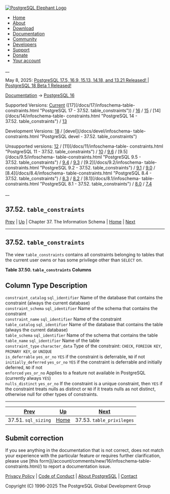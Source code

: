 [ ![PostgreSQL Elephant Logo](/media/img/about/press/elephant.png) ](/)

  * [Home](/ "Home")
  * [About](/about/ "About")
  * [Download](/download/ "Download")
  * [Documentation](/docs/ "Documentation")
  * [Community](/community/ "Community")
  * [Developers](/developer/ "Developers")
  * [Support](/support/ "Support")
  * [Donate](/about/donate/ "Donate")
  * [Your account](/account/ "Your account")

__

May 8, 2025: [ PostgreSQL 17.5, 16.9, 15.13, 14.18, and 13.21 Released! ](/about/news/postgresql-175-169-1513-1418-and-1321-released-3072/) | [ PostgreSQL 18 Beta 1 Released! ](/about/news/postgresql-18-beta-1-released-3070/)

[Documentation](/docs/ "Documentation") -> [PostgreSQL
16](/docs/16/index.html)

Supported Versions: [Current](/docs/current/infoschema-table-constraints.html
"PostgreSQL 17 - 37.52. table_constraints") ([17](/docs/17/infoschema-table-
constraints.html "PostgreSQL 17 - 37.52. table_constraints")) /
[16](/docs/16/infoschema-table-constraints.html "PostgreSQL 16 -
37.52. table_constraints") / [15](/docs/15/infoschema-table-constraints.html
"PostgreSQL 15 - 37.52. table_constraints") / [14](/docs/14/infoschema-table-
constraints.html "PostgreSQL 14 - 37.52. table_constraints") /
[13](/docs/13/infoschema-table-constraints.html "PostgreSQL 13 -
37.52. table_constraints")

Development Versions: [18](/docs/18/infoschema-table-constraints.html
"PostgreSQL 18 - 37.52. table_constraints") / [devel](/docs/devel/infoschema-
table-constraints.html "PostgreSQL devel - 37.52. table_constraints")

Unsupported versions: [12](/docs/12/infoschema-table-constraints.html
"PostgreSQL 12 - 37.52. table_constraints") / [11](/docs/11/infoschema-table-
constraints.html "PostgreSQL 11 - 37.52. table_constraints") /
[10](/docs/10/infoschema-table-constraints.html "PostgreSQL 10 -
37.52. table_constraints") / [9.6](/docs/9.6/infoschema-table-constraints.html
"PostgreSQL 9.6 - 37.52. table_constraints") / [9.5](/docs/9.5/infoschema-
table-constraints.html "PostgreSQL 9.5 - 37.52. table_constraints") /
[9.4](/docs/9.4/infoschema-table-constraints.html "PostgreSQL 9.4 -
37.52. table_constraints") / [9.3](/docs/9.3/infoschema-table-constraints.html
"PostgreSQL 9.3 - 37.52. table_constraints") / [9.2](/docs/9.2/infoschema-
table-constraints.html "PostgreSQL 9.2 - 37.52. table_constraints") /
[9.1](/docs/9.1/infoschema-table-constraints.html "PostgreSQL 9.1 -
37.52. table_constraints") / [9.0](/docs/9.0/infoschema-table-constraints.html
"PostgreSQL 9.0 - 37.52. table_constraints") / [8.4](/docs/8.4/infoschema-
table-constraints.html "PostgreSQL 8.4 - 37.52. table_constraints") /
[8.3](/docs/8.3/infoschema-table-constraints.html "PostgreSQL 8.3 -
37.52. table_constraints") / [8.2](/docs/8.2/infoschema-table-constraints.html
"PostgreSQL 8.2 - 37.52. table_constraints") / [8.1](/docs/8.1/infoschema-
table-constraints.html "PostgreSQL 8.1 - 37.52. table_constraints") /
[8.0](/docs/8.0/infoschema-table-constraints.html "PostgreSQL 8.0 -
37.52. table_constraints") / [7.4](/docs/7.4/infoschema-table-constraints.html
"PostgreSQL 7.4 - 37.52. table_constraints")

__

37.52. `table_constraints`  
---  
[Prev](infoschema-sql-sizing.html "37.51. sql_sizing")  | [Up](information-schema.html "Chapter 37. The Information Schema") | Chapter 37. The Information Schema | [Home](index.html "PostgreSQL 16.9 Documentation") |  [Next](infoschema-table-privileges.html "37.53. table_privileges")  
  
* * *

## 37.52. `table_constraints` #

The view `table_constraints` contains all constraints belonging to tables that
the current user owns or has some privilege other than `SELECT` on.

**Table  37.50. `table_constraints` Columns**

Column Type Description  
---  
`constraint_catalog` `sql_identifier` Name of the database that contains the
constraint (always the current database)  
`constraint_schema` `sql_identifier` Name of the schema that contains the
constraint  
`constraint_name` `sql_identifier` Name of the constraint  
`table_catalog` `sql_identifier` Name of the database that contains the table
(always the current database)  
`table_schema` `sql_identifier` Name of the schema that contains the table  
`table_name` `sql_identifier` Name of the table  
`constraint_type` `character_data` Type of the constraint: `CHECK`, `FOREIGN
KEY`, `PRIMARY KEY`, or `UNIQUE`  
`is_deferrable` `yes_or_no` `YES` if the constraint is deferrable, `NO` if not  
`initially_deferred` `yes_or_no` `YES` if the constraint is deferrable and
initially deferred, `NO` if not  
`enforced` `yes_or_no` Applies to a feature not available in PostgreSQL
(currently always `YES`)  
`nulls_distinct` `yes_or_no` If the constraint is a unique constraint, then
`YES` if the constraint treats nulls as distinct or `NO` if it treats nulls as
not distinct, otherwise null for other types of constraints.  
  
  

* * *

[Prev](infoschema-sql-sizing.html "37.51. sql_sizing")  | [Up](information-schema.html "Chapter 37. The Information Schema") |  [Next](infoschema-table-privileges.html "37.53. table_privileges")  
---|---|---  
37.51. `sql_sizing`  | [Home](index.html "PostgreSQL 16.9 Documentation") |  37.53. `table_privileges`  
  
## Submit correction

If you see anything in the documentation that is not correct, does not match
your experience with the particular feature or requires further clarification,
please use [this form](/account/comments/new/16/infoschema-table-
constraints.html/) to report a documentation issue.

[Privacy Policy](/about/privacypolicy) | [Code of Conduct](/about/policies/coc/) | [About PostgreSQL](/about/) | [Contact](/about/contact/)  

Copyright (C) 1996-2025 The PostgreSQL Global Development Group

